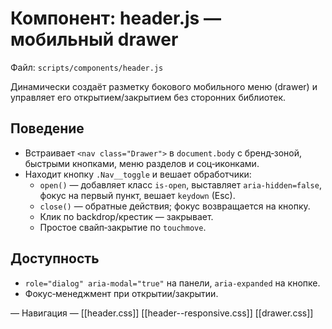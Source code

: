 # Компонент: header.js — мобильный drawer

Файл: `scripts/components/header.js`

Динамически создаёт разметку бокового мобильного меню (drawer) и управляет его открытием/закрытием без сторонних библиотек.

## Поведение
- Встраивает `<nav class="Drawer">` в `document.body` с бренд‑зоной, быстрыми кнопками, меню разделов и соц‑иконками.
- Находит кнопку `.Nav__toggle` и вешает обработчики:
  - `open()` — добавляет класс `is-open`, выставляет `aria-hidden=false`, фокус на первый пункт, вешает `keydown` (Esc).
  - `close()` — обратные действия; фокус возвращается на кнопку.
  - Клик по backdrop/крестик — закрывает.
  - Простое свайп‑закрытие по `touchmove`.

## Доступность
- `role="dialog" aria-modal="true"` на панели, `aria-expanded` на кнопке.
- Фокус‑менеджмент при открытии/закрытии.

— Навигация —
[[header.css]]
[[header--responsive.css]]
[[drawer.css]]